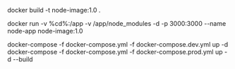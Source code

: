 docker build -t node-image:1.0 . 

docker run -v %cd%:/app -v /app/node_modules -d -p 3000:3000 --name node-app node-image:1.0

docker-compose -f docker-compose.yml -f docker-compose.dev.yml up -d 
docker-compose -f docker-compose.yml -f docker-compose.prod.yml up -d --build
